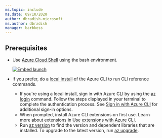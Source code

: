 ```yaml
---
ms.topic: include
ms.date: 09/10/2020
author: dbradish-microsoft
ms.author: dbradish
manager: barbkess
---
```


## Prerequisites

- Use [Azure Cloud Shell](/azure/cloud-shell/quickstart) using the bash environment.

   [![Embed launch](https://shell.azure.com/images/launchcloudshell.png "Launch Azure Cloud Shell")](https://shell.azure.com)  
- If you prefer, do a [local install](/cli/azure/install-azure-cli) of the Azure CLI to run CLI reference commands.
   - If you're using a local install, sign in with Azure CLI by using the [az login](/cli/azure/reference-index#az-login) command.  Follow the steps displayed in your terminal to complete the authentication process.  See [Sign in with Azure CLI](/cli/azure/authenticate-azure-cli) for additional sign-in options.
  - When prompted, install Azure CLI extensions on first use.  Learn more about extensions in [Use extensions with Azure CLI](/cli/azure/azure-cli-extensions-overview).
  - Run [az version](/cli/azure/reference-index?#az_version) to find the version and dependent libraries that are installed. To upgrade to the latest version, run [az upgrade](/cli/azure/reference-index?#az_upgrade).

